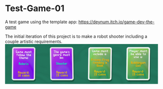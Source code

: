# Test-Game-01
A test game using the template app: https://deynum.itch.io/game-dev-the-game

The initial iteration of this project is to make a robot shooter including a couple artistic requirements.
![image](images/Iteration1.PNG)
